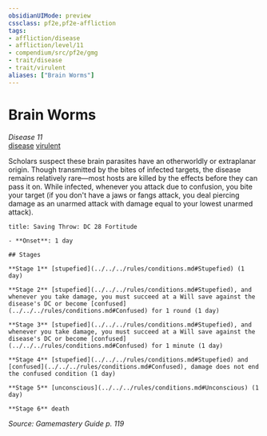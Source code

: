 ```yaml
---
obsidianUIMode: preview
cssclass: pf2e,pf2e-affliction
tags:
- affliction/disease
- affliction/level/11
- compendium/src/pf2e/gmg
- trait/disease
- trait/virulent
aliases: ["Brain Worms"]
---
```

# Brain Worms
*Disease 11*  
[disease](../../../Rules/traits/disease.md)  [virulent](../../../Rules/traits/virulent.md)  

Scholars suspect these brain parasites have an otherworldly or extraplanar origin. Though transmitted by the bites of infected targets, the disease remains relatively rare—most hosts are killed by the effects before they can pass it on. While infected, whenever you attack due to confusion, you bite your target (if you don't have a jaws or fangs attack, you deal piercing damage as an unarmed attack with damage equal to your lowest unarmed attack).

```ad-inline-affliction
title: Saving Throw: DC 28 Fortitude

- **Onset**: 1 day

## Stages

**Stage 1** [stupefied](../../../rules/conditions.md#Stupefied) (1 day)

**Stage 2** [stupefied](../../../rules/conditions.md#Stupefied), and whenever you take damage, you must succeed at a Will save against the disease's DC or become [confused](../../../rules/conditions.md#Confused) for 1 round (1 day)

**Stage 3** [stupefied](../../../rules/conditions.md#Stupefied), and whenever you take damage, you must succeed at a Will save against the disease's DC or become [confused](../../../rules/conditions.md#Confused) for 1 minute (1 day)

**Stage 4** [stupefied](../../../rules/conditions.md#Stupefied) and [confused](../../../rules/conditions.md#Confused), damage does not end the confused condition (1 day)

**Stage 5** [unconscious](../../../rules/conditions.md#Unconscious) (1 day)

**Stage 6** death
```

*Source: Gamemastery Guide p. 119*
